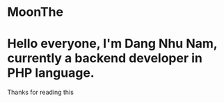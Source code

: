 # MoonThe
# Hello everyone, I'm Dang Nhu Nam, currently a backend developer in PHP language.
Thanks for reading this
